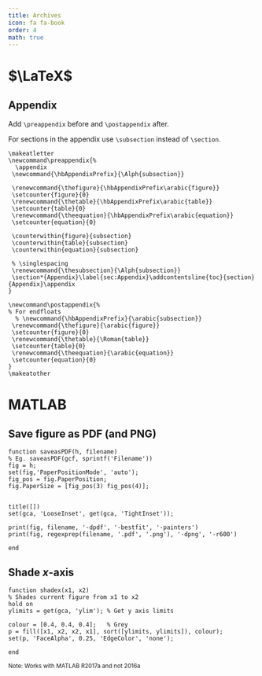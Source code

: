 ```yaml
---
title: Archives
icon: fa fa-book
order: 4
math: true
---
```


# $\LaTeX$
## Appendix
Add ```\preappendix``` before and ```\postappendix``` after.

For sections in the appendix use ```\subsection``` instead of ```\section```.

```
\makeatletter
\newcommand\preappendix{%
  \appendix
 \newcommand{\hbAppendixPrefix}{\Alph{subsection}}

 \renewcommand{\thefigure}{\hbAppendixPrefix\arabic{figure}}
 \setcounter{figure}{0}
 \renewcommand{\thetable}{\hbAppendixPrefix\arabic{table}}
 \setcounter{table}{0}
 \renewcommand{\theequation}{\hbAppendixPrefix\arabic{equation}}
 \setcounter{equation}{0}

 \counterwithin{figure}{subsection}
 \counterwithin{table}{subsection}
 \counterwithin{equation}{subsection}

 % \singlespacing
 \renewcommand{\thesubsection}{\Alph{subsection}}
 \section*{Appendix}\label{sec:Appendix}\addcontentsline{toc}{section}{Appendix}\appendix
}

\newcommand\postappendix{%
% For endfloats
  % \newcommand{\hbAppendixPrefix}{\arabic{subsection}}
 \renewcommand{\thefigure}{\arabic{figure}}
 \setcounter{figure}{0}
 \renewcommand{\thetable}{\Roman{table}}
 \setcounter{table}{0}
 \renewcommand{\theequation}{\arabic{equation}}
 \setcounter{equation}{0}
}
\makeatother
```

# MATLAB
## Save figure as PDF (and PNG)
```
function saveasPDF(h, filename)
% Eg. saveasPDF(gcf, sprintf('Filename'))
fig = h;
set(fig,'PaperPositionMode', 'auto');
fig_pos = fig.PaperPosition;
fig.PaperSize = [fig_pos(3) fig_pos(4)];


title([])
set(gca, 'LooseInset', get(gca, 'TightInset'));

print(fig, filename, '-dpdf', '-bestfit', '-painters')
print(fig, regexprep(filename, '.pdf', '.png'), '-dpng', '-r600')

end
```

## Shade $x$-axis
```
function shadex(x1, x2)
% Shades current figure from x1 to x2
hold on
ylimits = get(gca, 'ylim'); % Get y axis limits
 
colour = [0.4, 0.4, 0.4];   % Grey
p = fill([x1, x2, x2, x1], sort([ylimits, ylimits]), colour);
set(p, 'FaceAlpha', 0.25, 'EdgeColor', 'none');
 
end
```
<sup>Note: Works with MATLAB R2017a and not 2016a</sup>
